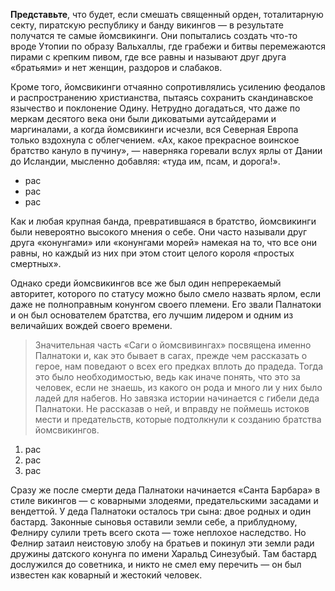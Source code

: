 <p><b>Представьте</b>, что будет, если смешать священный орден, тоталитарную секту, пиратскую республику и банду викингов — в результате получатся те самые йомсвикинги. Они попытались создать что-то вроде Утопии по образу Вальхаллы, где грабежи и битвы перемежаются пирами с крепким пивом, где все равны и называют друг друга «братьями» и нет женщин, раздоров и слабаков.</p>
<p>Кроме того, йомсвикинги отчаянно сопротивлялись усилению феодалов и распространению христианства, пытаясь сохранить скандинавское язычество и поклонение Одину. Нетрудно догадаться, что даже по меркам десятого века они были диковатыми аутсайдерами и маргиналами, а когда йомсвикинги исчезли, вся Северная Европа только вздохнула с облегчением. «Ах, какое прекрасное воинское братство кануло в пучину», — наверняка горевали вслух ярлы от Дании до Исландии, мысленно добавляя: «туда им, псам, и дорога!».
<ul>
<li>рас</li>
<li>рас</li>
<li>рас</li>
</ul>
</p>
<p>Как и любая крупная банда, превратившаяся в братство, йомсвикинги были невероятно высокого мнения о себе. Они часто называли друг друга «конунгами» или «конунгами морей» намекая на то, что все они равны, но каждый из них при этом стоит целого короля «простых смертных».</p>
<p>Однако среди йомсвикингов все же был один непререкаемый авторитет, которого по статусу можно было смело назвать ярлом, если даже не полноправным конунгом своего племени. Его звали Палнатоки и он был основателем братства, его лучшим лидером и одним из величайших вождей своего времени.</p>
<blockquote>Значительная часть «Саги о йомсвивингах» посвящена именно Палнатоки и, как это бывает в сагах, прежде чем рассказать о герое, нам поведают о всех его предках вплоть до прадеда. Тогда это было необходимостью, ведь как иначе понять, что это за человек, если не знаешь, из какого он рода и много ли у них было ладей для набегов. Но завязка истории начинается с гибели деда Палнатоки. Не рассказав о ней, и вправду не поймешь истоков мести и предательств, которые подтолкнули к созданию братства йомсвикингов.</blockquote>
<p><ol>
<li>рас</li>
<li>рас</li>
<li>рас</li>
</ol>Сразу же после смерти деда Палнатоки начинается «Санта Барбара» в стиле викингов — с коварными злодеями, предательскими засадами и вендеттой. У деда Палнатоки осталось три сына: двое родных и один бастард. Законные сыновья оставили земли себе, а приблудному, Фелниру сулили треть всего скота — тоже неплохое наследство. Но Фелнир затаил неистовую злобу на братьев и покинул эти земли ради дружины датского конунга по имени Харальд Синезубый. Там бастард дослужился до советника, и никто не смел ему перечить — он был известен как коварный и жестокий человек.</p>
